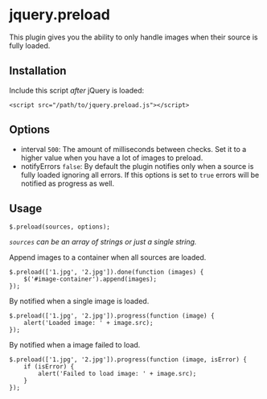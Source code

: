 jquery.preload
==============

This plugin gives you the ability to only handle images when their source is fully loaded.


## Installation

Include this script *after* jQuery is loaded:

    <script src="/path/to/jquery.preload.js"></script>

## Options

 - interval `500`: The amount of milliseconds between checks. Set it to a higher value when you have a lot of images to preload.
 - notifyErrors `false`: By default the plugin notifies only when a source is fully loaded ignoring
 all errors. If this options is set to `true` errors will be notified as progress as well.

## Usage

    $.preload(sources, options);
    
*`sources` can be an array of strings or just a single string.*

Append images to a container when all sources are loaded.

    $.preload(['1.jpg', '2.jpg']).done(function (images) {
        $('#image-container').append(images);
    });
    
By notified when a single image is loaded.

    $.preload(['1.jpg', '2.jpg']).progress(function (image) {
        alert('Loaded image: ' + image.src);
    });
    
By notified when a image failed to load.

    $.preload(['1.jpg', '2.jpg']).progress(function (image, isError) {
    	if (isError) {
            alert('Failed to load image: ' + image.src);
        }
    });